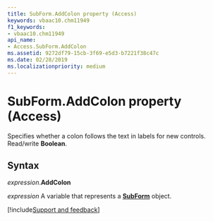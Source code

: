 ```yaml
---
title: SubForm.AddColon property (Access)
keywords: vbaac10.chm11949
f1_keywords:
- vbaac10.chm11949
api_name:
- Access.SubForm.AddColon
ms.assetid: 9272df79-15cb-3f69-e5d3-b7221f38c47c
ms.date: 02/28/2019
ms.localizationpriority: medium
---
```



# SubForm.AddColon property (Access)

Specifies whether a colon follows the text in labels for new controls. Read/write **Boolean**.


## Syntax

_expression_.**AddColon**

_expression_ A variable that represents a **[SubForm](Access.SubForm.md)** object.




[!include[Support and feedback](~/includes/feedback-boilerplate.md)]